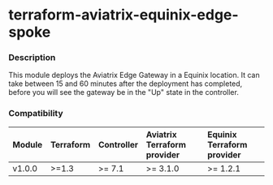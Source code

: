# terraform-aviatrix-equinix-edge-spoke

### Description
This module deploys the Aviatrix Edge Gateway in a Equinix location. It can take between 15 and 60 minutes after the deployment has completed, before you will see the gateway be in the "Up" state in the controller.

### Compatibility
Module | Terraform | Controller | Aviatrix Terraform provider | Equinix Terraform provider 
:--- | :--- | :--- | :--- | :---
v1.0.0 | >=1.3 | >= 7.1 | >= 3.1.0 | >= 1.2.1
